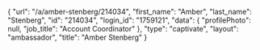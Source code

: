 {
    "url": "\/a\/amber-stenberg\/214034",
    "first_name": "Amber",
    "last_name": "Stenberg",
    "id": "214034",
    "login_id": "1759121",
    "data": {
        "profilePhoto": null,
        "job_title": "Account Coordinator"
    },
    "type": "captivate",
    "layout": "ambassador",
    "title": "Amber Stenberg"
}